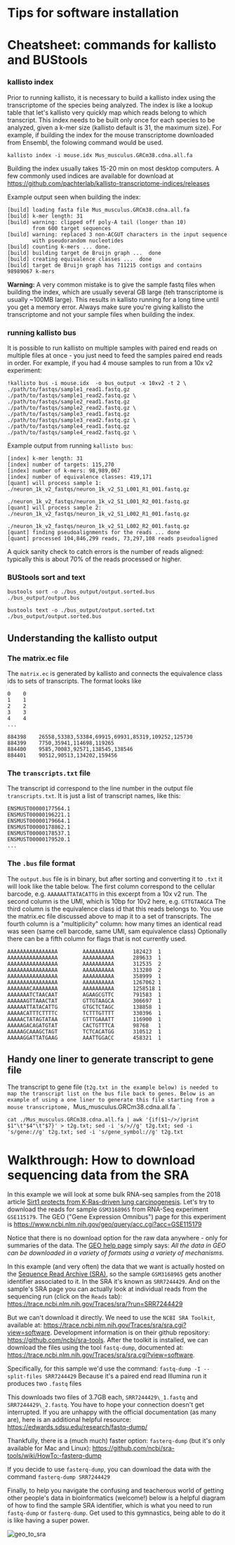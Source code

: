 # Tips for software installation

# Cheatsheet: commands for kallisto and BUStools

### kallisto index
Prior to running kallisto, it is necessary to build a kallisto index using the transcriptome of the species being analyzed. The index is like a lookup table that let's kallisto very quickly map which reads belong to which transcript. This index needs to be built only once for each species to be analyzed, given a k-mer size (kallisto default is 31, the maximum size). For example, if building the index for the mouse transcriptome downloaded from Ensembl, the folowing command would be used. 
```
kallisto index -i mouse.idx Mus_musculus.GRCm38.cdna.all.fa 
```
Building the index usually takes 15-20 min on most desktop computers. A few commonly used indices are available for download at https://github.com/pachterlab/kallisto-transcriptome-indices/releases

Example output seen when building the index:
```
[build] loading fasta file Mus_musculus.GRCm38.cdna.all.fa
[build] k-mer length: 31
[build] warning: clipped off poly-A tail (longer than 10)
        from 600 target sequences
[build] warning: replaced 3 non-ACGUT characters in the input sequence
        with pseudorandom nucleotides
[build] counting k-mers ... done.
[build] building target de Bruijn graph ...  done 
[build] creating equivalence classes ...  done
[build] target de Bruijn graph has 711215 contigs and contains 98989067 k-mers 
```

**Warning:** A very common mistake is to give the sample fastq files when building the index, which are usually several GB large (teh transcriptome is usually ~100MB large). This results in kallisto running for a long time until you get a memory error. Always make sure you're giving kallisto the transcriptome and not your sample files when building the index.

### running kallisto bus
It is possible to run kallisto on multiple samples with paired end reads on multiple files at once - you just need to feed the samples paired end reads in order. For example, if you had 4 mouse samples to run from a 10x v2 experiment:
```
!kallisto bus -i mouse.idx  -o bus_output -x 10xv2 -t 2 \
./path/to/fastqs/sample1_read1.fastq.gz ./path/to/fastqs/sample1_read2.fastq.gz \
./path/to/fastqs/sample2_read1.fastq.gz ./path/to/fastqs/sample2_read2.fastq.gz \
./path/to/fastqs/sample3_read1.fastq.gz ./path/to/fastqs/sample3_read2.fastq.gz \
./path/to/fastqs/sample4_read1.fastq.gz ./path/to/fastqs/sample4_read2.fastq.gz \
```

Example output from running `kallisto bus`:
```
[index] k-mer length: 31
[index] number of targets: 115,270
[index] number of k-mers: 98,989,067
[index] number of equivalence classes: 419,171
[quant] will process sample 1: ./neuron_1k_v2_fastqs/neuron_1k_v2_S1_L001_R1_001.fastq.gz
                               ./neuron_1k_v2_fastqs/neuron_1k_v2_S1_L001_R2_001.fastq.gz
[quant] will process sample 2: ./neuron_1k_v2_fastqs/neuron_1k_v2_S1_L002_R1_001.fastq.gz
                               ./neuron_1k_v2_fastqs/neuron_1k_v2_S1_L002_R2_001.fastq.gz
[quant] finding pseudoalignments for the reads ... done
[quant] processed 104,846,299 reads, 73,297,108 reads pseudoaligned
```

A quick sanity check to catch errors is the number of reads aligned: typically this is about 70% of the reads processed or higher.


### BUStools sort and text
```
bustools sort -o ./bus_output/output.sorted.bus ./bus_output/output.bus
```

```
bustools text -o ./bus_output/output.sorted.txt ./bus_output/output.sorted.bus
```

## Understanding the kallisto output


### The matrix.ec file
The `matrix.ec` is generated by kallisto and connects the equivalence class ids to sets of transcripts. The format looks like
```
0    0
1    1
2    2
3    3
4    4
...

884398    26558,53383,53384,69915,69931,85319,109252,125730
884399    7750,35941,114698,119265
884400    9585,70083,92571,138545,138546
884401    90512,90513,134202,159456
```
### The `transcripts.txt` file

The transcript id correspond to the line number in the output file `transcripts.txt`. It is just a list of transcript names, like this:
```
ENSMUST00000177564.1
ENSMUST00000196221.1
ENSMUST00000179664.1
ENSMUST00000178862.1
ENSMUST00000178537.1
ENSMUST00000179520.1
...
```

### The `.bus` file format

The `output.bus` file is in binary, but after sorting and converting it to `.txt` it will look like the table below.
The first column correspond to the cellular barcode, e.g. `AAAAAATTATACATTG` in this excerpt from a 10x v2 run.
The second column is the UMI, which is 10bp for 10v2 here, e.g. `GTTGTAAGCA`
The third column is the equivalence class id that this reads belongs to. You use the matrix.ec file discussed above to map it to a set of transcripts.
The fourth column is a "multiplicity" column: how many times an identical read was seen (same cell barcode, same UMI, sam equivalence class)
Optionally there can be a fifth column for flags that is not currently used.
```
AAAAAAAAAAAAAAAA        AAAAAAAAAA      182423  1
AAAAAAAAAAAAAAAA        AAAAAAAAAA      289633  1
AAAAAAAAAAAAAAAA        AAAAAAAAAA      312535  2
AAAAAAAAAAAAAAAA        AAAAAAAAAA      313280  2
AAAAAAAAAAAAAAAA        AAAAAAAAAA      358999  1
AAAAAAAAAAAAAAAA        AAAAAAAAAA      1267062 1
AAAAAAACAAAAAAAA        AAAAAAAAAA      1258518 1
AAAAAAATCTAACAAT        AGAAGCGTTC      791583  1
AAAAAAGTTAAACTAT        GTTGTAAGCA      306697  1
AAAAAATTATACATTG        GTGCTCTAGC      138858  1
AAAAACATTTCTTTTC        TCTTTGTTTT      330396  1
AAAAACTATAGTATAA        GTTTGAAATT      116900  1
AAAAAGACAGATGTAT        CACTGTTTCA      98768   1
AAAAAGCAAAGCTAGT        TCTCACATGG      310512  1
AAAAAGGATTATGAAG        AAATTGGACC      458321  1
```

## Handy one liner to generate transcript to gene file
The transcript to gene file (`t2g.txt in the example below) is needed to map the transcript list on the bus file back to genes. Below is an example of using a one liner to generate this file starting from a mouse transcriptome, `Mus_musculus.GRCm38.cdna.all.fa `.
```
cat ./Mus_musculus.GRCm38.cdna.all.fa | awk '{if($1~/>/)print $1"\t"$4"\t"$7}' > t2g.txt; sed -i 's/>//g' t2g.txt; sed -i 's/gene://g' t2g.txt; sed -i 's/gene_symbol://g' t2g.txt
```

# Walkthrough: How to download sequencing data from the SRA 

In this example we will look at some bulk RNA-seq samples from the 2018 article [Sirt1 protects from K-Ras-driven lung carcinogenesis](https://doi.org/10.15252/embr.201643879). Let's try to download the reads for sample `GSM3168965` from RNA-Seq experiment `GSE115179`. 
The GEO ("Gene Expression Omnibus") page for this experiment is  https://www.ncbi.nlm.nih.gov/geo/query/acc.cgi?acc=GSE115179

Notice that there is no download option for the raw data anywhere - only for summaries of the data. The [GEO help page](https://www.ncbi.nlm.nih.gov/geo/info/download.html) simply says:
_All the data in GEO can be downloaded in a variety of formats using a variety of mechanisms._

In this example (and very often) the data that we want is actually hosted on the [Sequence Read Archive (SRA)](https://www.ncbi.nlm.nih.gov/sra), so the sample `GSM3168965` gets another identifier associated to it. In the SRA it's known as `SRR7244429`. And on the sample's SRA page you can actually look at individual reads from the sequencing run (click on the `Reads` tab): https://trace.ncbi.nlm.nih.gov/Traces/sra/?run=SRR7244429


But we can't download it directly. We need to use the `NCBI SRA Toolkit`, available at: https://trace.ncbi.nlm.nih.gov/Traces/sra/sra.cgi?view=software. Development information is on their github repository: https://github.com/ncbi/sra-tools. After the toolkit is installed, we can download the files using the tool `fastq-dump`, documented at: https://trace.ncbi.nlm.nih.gov/Traces/sra/sra.cgi?view=software.


Specifically, for this sample we'd use the command: `fastq-dump -I --split-files SRR7244429`
Because it's a paired end read Illumina run it produces two `.fastq` files

This downloads two files of 3.7GB each, `SRR7244429\_1.fastq` and `SRR7244429\_2.fastq`. You have to hope your connection doesn't get interrupted.  If you are unhappy with the official documentation (as many are), here is an additional helpful resource: https://edwards.sdsu.edu/research/fastq-dump/

Thankfully, there is a (much much) faster option: `fasterq-dump` (but it's only available for Mac and Linux): https://github.com/ncbi/sra-tools/wiki/HowTo:-fasterq-dump

If you decide to use `fasterq-dump`, you can download the data with the command `fasterq-dump SRR7244429`

Finally, to help you navigate the confusing and teacherous world of getting other people's data in bioinformatics (welcome!) below is a helpful diagram of how to find the sample SRA identifier, which is what you need to run `fastq-dump` or `fasterq-dump`. Get used to this gymnastics, being able to do it is like having a super power.



![geo_to_sra](https://user-images.githubusercontent.com/12504176/52777648-270c7200-2ff9-11e9-9a1d-2b14b0a79300.png)

